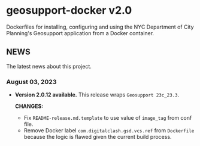# geosupport-docker v2.0

Dockerfiles for installing, configuring and using the NYC Department of City Planning's Geosupport application from a Docker container.

## NEWS

The latest news about this project.

### August 03, 2023

* **Version 2.0.12 available.** This release wraps `Geosupport 23c_23.3`.

  **CHANGES:**

  * Fix `README-release.md.template` to use value of `image_tag` from conf file.
  * Remove Docker label `com.digitalclash.gsd.vcs.ref` from `Dockerfile` because the logic is flawed given the current build process.
